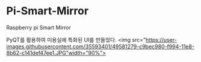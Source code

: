 # Pi-Smart-Mirror
Raspberry pi Smart Mirror

PyQT를 활용하여 미용실에 특화된 UI를 만들었다.
<img src="https://user-images.githubusercontent.com/35593401/49581279-c9bec980-f994-11e8-8b62-c141def47ee1.JPG"width="90%"></img>

